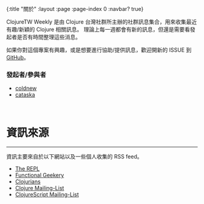 {:title "關於"
 :layout :page
 :page-index 0
 :navbar? true}

ClojureTW Weekly 是由 Clojure 台灣社群所主辦的社群訊息集合，用來收集最近有趣/新穎的 Clojure 相關訊息。
理論上每一週都會有新的訊息，但還是需要看發起者是否有時間整理這些消息。

如果你對這個專案有興趣，或是想要進行協助/提供訊息，歡迎開新的 ISSUE 到 [GitHub](https://github.com/clojure-tw/weekly)。


### 發起者/參與者

* [coldnew](https://github.com/coldnew)
* [cataska](https://github.com/cataska)

<br>

# 資訊來源

<hr />

資訊主要來自於以下網站以及一些個人收集的 RSS feed。

* [The REPL](http://us7.campaign-archive.com/?u=fef380870c4a5633a21f55d8e&id=dd03c2907d)
* [Functional Geekery](https://www.functionalgeekery.com/episode-76-anthony-cipriano/)
* [Clojurians](http://clojurians.net/)
* [Clojure Mailing-List](https://groups.google.com/forum/#!forum/clojure)
* [ClojureScript Mailing-List](https://groups.google.com/forum/#!forum/clojurescript)
